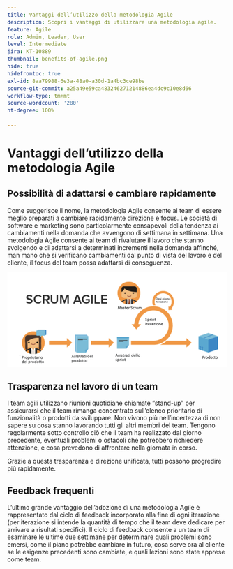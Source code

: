 ```yaml
---
title: Vantaggi dell’utilizzo della metodologia Agile
description: Scopri i vantaggi di utilizzare una metodologia agile.
feature: Agile
role: Admin, Leader, User
level: Intermediate
jira: KT-10889
thumbnail: benefits-of-agile.png
hide: true
hidefromtoc: true
exl-id: 8aa79988-6e3a-48a0-a30d-1a4bc3ce98be
source-git-commit: a25a49e59ca483246271214886ea4dc9c10e8d66
workflow-type: tm+mt
source-wordcount: '280'
ht-degree: 100%

---
```


# Vantaggi dell’utilizzo della metodologia Agile

## Possibilità di adattarsi e cambiare rapidamente

Come suggerisce il nome, la metodologia Agile consente ai team di essere meglio preparati a cambiare rapidamente direzione e focus. Le società di software e marketing sono particolarmente consapevoli della tendenza ai cambiamenti nella domanda che avvengono di settimana in settimana. Una metodologia Agile consente ai team di rivalutare il lavoro che stanno svolgendo e di adattarsi a determinati incrementi nella domanda affinché, man mano che si verificano cambiamenti dal punto di vista del lavoro e del cliente, il focus del team possa adattarsi di conseguenza.

![Flusso di lavoro agile](assets/agile-work-stream.png)

## Trasparenza nel lavoro di un team

I team agili utilizzano riunioni quotidiane chiamate “stand-up” per assicurarsi che il team rimanga concentrato sull’elenco prioritario di funzionalità o prodotti da sviluppare. Non vivono più nell’incertezza di non sapere su cosa stanno lavorando tutti gli altri membri del team. Tengono regolarmente sotto controllo ciò che il team ha realizzato dal giorno precedente, eventuali problemi o ostacoli che potrebbero richiedere attenzione, e cosa prevedono di affrontare nella giornata in corso.



Grazie a questa trasparenza e direzione unificata, tutti possono progredire più rapidamente.



## Feedback frequenti

L’ultimo grande vantaggio dell’adozione di una metodologia Agile è rappresentato dal ciclo di feedback incorporato alla fine di ogni iterazione (per iterazione si intende la quantità di tempo che il team deve dedicare per arrivare a risultati specifici). Il ciclo di feedback consente a un team di esaminare le ultime due settimane per determinare quali problemi sono emersi, come il piano potrebbe cambiare in futuro, cosa serve ora al cliente se le esigenze precedenti sono cambiate, e quali lezioni sono state apprese come team.

